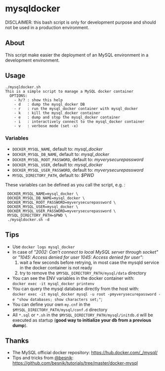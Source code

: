 # mysqldocker

DISCLAIMER: this bash script is only for development purpose and should
not be used in a production environment.

## About
This script make easier the deployment of an MySQL environment in a development
environment.

## Usage
```
./mysqldocker.sh
This is a simple script to manage a MySQL docker container
  OPTIONS:
    - h/? : show this help
    - d   : dump the mysql_docker DB
    - r   : run the mysql_docker container with mysql_docker
    - k   : kill the mysql_docker container
    - e   : dump and stop the mysql_docker container
    - i   : interactively connect to the mysql_docker container
    - v   : verbose mode (set -x)
```

### Variables
  * `DOCKER_MYSQL_NAME`, default to: _mysql_docker_
  * `DOCKER_MYSQL_DB_NAME`, default to: _mysql_docker_
  * `DOCKER_MYSQL_ROOT_PASSWORD`, default to: _myverysecurepassword_
  * `DOCKER_MYSQL_USER`, default to: _mysql_docker_
  * `DOCKER_MYSQL_USER_PASSWORD`, default to: _myverysecurepassword_
  * `MYSQL_DIRECTORY_PATH`, default to: _$PWD_

These variables can be defined as you call the script, e.g. :
```
 DOCKER_MYSQL_NAME=mysql_docker \
 DOCKER_MYSQL_DB_NAME=mysql_docker \
 DOCKER_MYSQL_ROOT_PASSWORD=myverysecurepassword \
 DOCKER_MYSQL_USER=mysql_docker \
 DOCKER_MYSQL_USER_PASSWORD=myverysecurepassword \
 MYSQL_DIRECTORY_PATH=$PWD \
 ./mysqldocker.sh -d
```

## Tips
  * Use `docker logs mysql_docker`
  * In case of _"2002: Can't connect to local MySQL server through socket"_ or
  _"1045: Access denied for user 1045: Access denied for user"_:  
      1. wait a few seconds before retrying, in most case the mysqld service in
       the docker container is not ready  
      2. try to remove the `$MYSQL_DIRECTORY_PATH/mysql/data` directory
  * You can see the ENV variables in the docker container with:  
    `docker exec -it mysql_docker printenv`
  * You can query the mysql database directly from the host with:  
    `docker exec -it mysql_docker mysql -u root -pmyverysecurepassword -e "show databases; show characters set;"`;
  * You can define your own `my.cnf` in the `$MYSQL_DIRECTORY_PATH/mysql/conf.d` directory
  * All `*.sql` or `*.sh` in the `$MYSQL_DIRECTORY_PATH/mysql/initdb.d` will be
    executed as startup (**good way to initialize your db from a previous dump**).

## Thanks
  * The MySQL official docker repository: https://hub.docker.com/_/mysql/
  * Tips and tricks from [@besnik](https://github.com/besnik): https://github.com/besnik/tutorials/tree/master/docker-mysql
